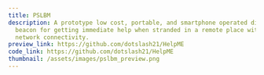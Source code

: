 ```yaml
---
title: PSLBM
description: A prototype low cost, portable, and smartphone operated distress
  beacon for getting immediate help when stranded in a remote place with no
  network connectivity.
preview_link: https://github.com/dotslash21/HelpME
code_link: https://github.com/dotslash21/HelpME
thumbnail: /assets/images/pslbm_preview.png
---
```

